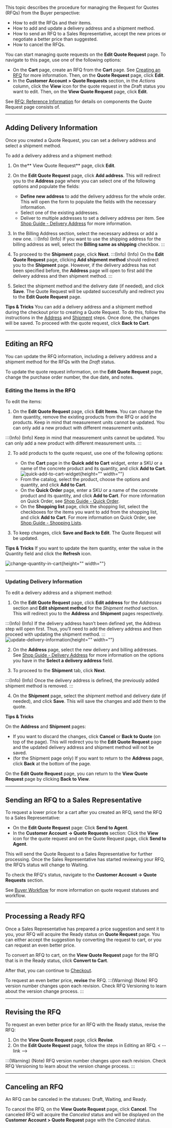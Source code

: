 This topic describes the procedure for managing the Request for Quotes (RFQs) from the Buyer perspective:

* How to edit the RFQs and their items.
* How to add and update a delivery address and a shipment method.
* How to send an RFQ to a Sales Representative, accept the new prices or negotiate a better price than suggested.
* How to cancel the RFQs.

You can start managing quote requests on the **Edit Quote Request** page. To navigate to this page, use one of the following options:

* On the **Cart** page, create an RFQ from the **Cart** page. See [Creating an RFQ](https://documentation.spryker.com/docs/en/creating-rfq-shop-guide) for more information. Then, on the **Quote Request** page, click **Edit**.
* In the **Customer Account > Quote Requests** section, in the *Actions* column, click the **View** icon for the quote request in the *Dr*aft status you want to edit. Then, on the **View Quote Request** page, click **Edit**.

See [RFQ: Reference Information](https://documentation.spryker.com/docs/en/rfq-reference-information-shop-guide) for details on components the Quote Request page consists of.
***
## Adding Delivery Information
Once you created a Quote Request, you can set a delivery address and select a shipment method.

To add a delivery address and a shipment method:

1. On the** View Quote Request** page, click **Edit**.

2. On the **Edit Quote Request** page, click **Add address**. This will redirect you to the **Address** page where you can select one of the following options and populate the fields:
    * **Define new address** to add the delivery address for the whole order. This will open the form to populate the fields with the necessary information.
    * Select one of the existing addresses.
    * Deliver to multiple addresses to set a delivery address per item. See [Shop Guide - Delivery Address](https://documentation.spryker.com/docs/en/address-step-shop-guide-201911) for more information.

3. In the Billing Address section, select the necessary address or add a new one.
:::(Info) (Info)
If you want to use the shipping address for the billing address as well, select the **Billing same as shipping** checkbox. 
:::

4. To proceed to the **Shipment** page, click **Next**. 
:::(Info) (Info)
On the **Edit Quote Request** page, clicking **Add shipment method** should redirect you to the **Shipment** page. However, if the delivery address has not been specified before, the **Address** page will open to first add the delivery address and then shipment method. 
:::
5. Select the shipment method and the delivery date (if needed), and click **Save**. The Quote Request will be updated successfully and redirect you to the **Edit Quote Request** page.

**Tips & Tricks**
You can add a delivery address and a shipment method during the checkout prior to creating a Quote Request. To do this, follow the instructions in the [Address](https://documentation.spryker.com/docs/en/address-step-shop-guide-201911) and [Shipment](https://documentation.spryker.com/docs/en/shipment-step-shop-guide-201911) steps. Once done, the changes will be saved. To proceed with the quote request, click **Back to Cart**.
___

## Editing an RFQ
You can update the RFQ information, including a delivery address and a shipment method for the RFQs with the *Draft* status.

To update the quote request information, on the **Edit Quote Request** page, change the purchase order number, the due date, and notes.

### Editing the Items in the RFQ
To edit the items:

1. On the **Edit Quote Request** page, click **Edit Items**.
You can change the item quantity, remove the existing products from the RFQ or add the products.
Keep in mind that measurement units cannot be updated. You can only add a new product with different measurement units.

:::(Info) (Info)
Keep in mind that measurement units cannot be updated. You can only add a new product with different measurement units.
:::

2. To add products to the quote request, use one of the following options:
    * On the **Cart** page in the **Quick add to Cart** widget, enter a SKU or a name of the concrete product and its quantity, and click **Add to Cart**.
![quick-add-to-cart-widget](https://spryker.s3.eu-central-1.amazonaws.com/docs/User+Guides/Shop+User+Guides/RFQ/Shop+Guide+-+Managing+Requests+for+Quotes+for+a+Buyer/quick-add-to-cart-widget.png){height="" width=""}
    * From the catalog, select the product, choose the options and quantity, and click **Add to Cart**.
    * On the **Quick Order** page, enter a SKU or a name of the concrete product and its quantity, and click **Add to Cart**. For more information on Quick Order, see [Shop Guide - Quick Order](https://documentation.spryker.com/docs/en/quick-order-shop-guide).
    * On the **Shopping list** page, click the shopping list, select the checkboxes for the items you want to add from the shopping list, and click **Add to Cart**. For more information on Quick Order, see [Shop Guide - Shopping Lists](https://documentation.spryker.com/docs/en/shopping-lists-shop-guide).

3.  To keep changes, click **Save and Back to Edit**. The Quote Request will be updated.

**Tips & Tricks**
If you want to update the item quantity, enter the value in the Quantity field and click the **Refresh** icon.

![change-quantity-in-cart](https://spryker.s3.eu-central-1.amazonaws.com/docs/User+Guides/Shop+User+Guides/RFQ/Shop+Guide+-+Managing+Requests+for+Quotes+for+a+Buyer/change-quantity-in-cart.png){height="" width=""}
___

### Updating Delivery Information
To edit a delivery address and a shipment method:

1. On the **Edit Quote Request** page, click **Edit address** for the *Addresses* section and **Edit shipment method** for the *Shipment method* section. This will redirect you to the **Address** and **Shipment** pages respectively.

:::(Info) (Info)
If the delivery address hasn’t been defined yet, the Address step will open first. Thus, you’ll need to add the delivery address and then proceed with updating the shipment method.
:::
![update-delivery-information](https://spryker.s3.eu-central-1.amazonaws.com/docs/User+Guides/Shop+User+Guides/RFQ/Shop+Guide+-+Managing+Requests+for+Quotes+for+a+Buyer/update-delivery-information.png){height="" width=""}

2. On the **Address** page, select the new delivery and billing addresses. See [Shop Guide - Delivery Address](https://documentation.spryker.com/docs/en/address-step-shop-guide-201911) for more information on the options you have in the **Select a delivery address** field.

3. To proceed to the **Shipment** tab, click **Next**.

:::(Info) (Info)
Once the delivery address is defined, the previously added shipment method is removed.
:::

4. On the **Shipment** page, select the shipment method and delivery date (if needed), and click **Save**. This will save the changes and add them to the quote.

**Tips & Tricks**

On the **Address** and **Shipment** pages:

* If you want to discard the changes, click **Cancel** or **Back to Quote** (on top of the page). This will redirect you to the **Edit Quote Request** page and the updated delivery address and shipment method will not be saved. 
* (for the Shipment page only) If you want to return to the **Address** page, click **Back** at the bottom of the page. 

On the **Edit Quote Request** page, you can return to the **View Quote Request** page by clicking **Back to View**.
___

## Sending an RFQ to a Sales Representative
To request a lower price for a cart after you created an RFQ, send the RFQ to a Sales Representative:

* On the **Edit Quote Request** page: Click **Send to Agent**. 
* In the **Customer Account -> Quote Requests** section: Click the **View** icon for the quote request and on the Quote Request page, click **Send to Agent**. 

This will send the Quote Request to a Sales Representative for further processing. Once the Sales Representative has started reviewing your RFQ, the RFQ’s status will change to Waiting.

To check the RFQ's status, navigate to the **Customer Account -> Quote Requests** section.

See [Buyer Workflow](https://documentation.spryker.com/docs/en/quotation-process-rfq-feature-overview-201907#buyer-workflow) for more information on quote request statuses and workflow.
___

## Processing a Ready RFQ
Once a Sales Representative has prepared a price suggestion and sent it to you, your RFQ will acquire the Ready status on **Quote Request** page. You can either accept the suggestion by converting the request to cart, or you can request an even better price.

To convert an RFQ to cart, on the **View Quote Request** page for the RFQ that is in the Ready status, click **Convert to Cart**.

After that, you can continue to [Checkout](https://documentation.spryker.com/docs/en/checkout-shop-guide-201911).

To request an even better price, **revise** the RFQ.
:::(Warning) (Note)
RFQ version number changes upon each revision. Check RFQ Versioning to learn about the version change process.
:::
___
## Revising the RFQ
To request an even better price for an RFQ with the Ready status, revise the RFQ:

1. On the **View Quote Request** page, click **Revise**.
2. On the **Edit Quote Request** page, follow the steps in Editing an RFQ. < -- link -->

:::(Warning) (Note)
RFQ version number changes upon each revision. Check RFQ Versioning to learn about the version change process.
:::
___
## Canceling an RFQ
An RFQ can be canceled in the statuses: Draft, Waiting, and Ready. 

To cancel the RFQ, on the **View Quote Request** page, click **Cancel**. The canceled RFQ will acquire the *Canceled* status and will be displayed on the **Customer Account > Quote Request** page with the *Canceled* status.
